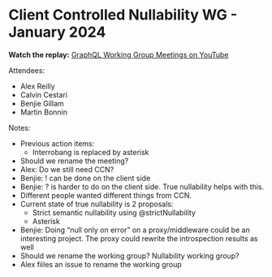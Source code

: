 # Client Controlled Nullability WG - January 2024

**Watch the replay:**
[GraphQL Working Group Meetings on YouTube](https://www.youtube.com/watch?v=bFAyD8AiEcg&list=PLP1igyLx8foFPThkIGEUVbne2_DBwgQke)

Attendees:

- Alex Reilly
- Calvin Cestari
- Benjie Gillam
- Martin Bonnin

Notes:

- Previous action items:
  - Interrobang is replaced by asterisk
- Should we rename the meeting?
- Alex: Do we still need CCN?
- Benjie: ! can be done on the client side
- Benjie: ? is harder to do on the client side. True nullability helps with
  this.
- Different people wanted different things from CCN.
- Current state of true nullability is 2 proposals:
  - Strict semantic nullability using @strictNullability
  - Asterisk
- Benjie: Doing “null only on error” on a proxy/middleware could be an
  interesting project. The proxy could rewrite the introspection results as well
- Should we rename the working group? Nullability working group?
- Alex fiiles an issue to rename the working group
